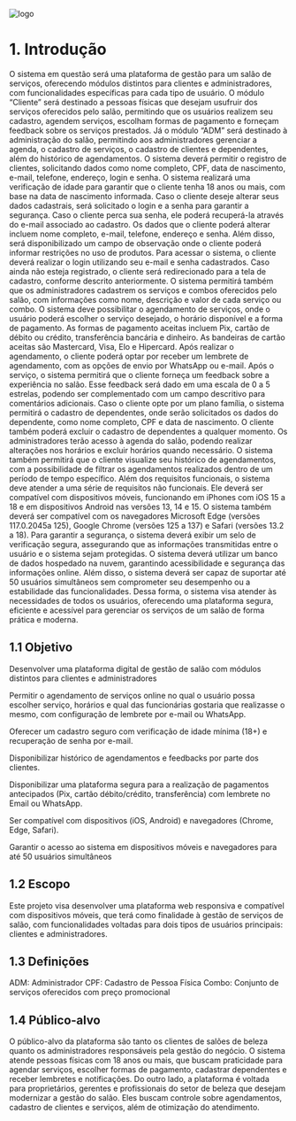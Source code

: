 ![logo](/images/logo.png)

# 1. Introdução

O sistema em questão será uma plataforma de gestão para um salão de serviços, oferecendo módulos distintos para clientes e administradores, com funcionalidades específicas para cada tipo de usuário. O módulo “Cliente” será destinado a pessoas físicas que desejam usufruir dos serviços oferecidos pelo salão, permitindo que os usuários realizem seu cadastro, agendem serviços, escolham formas de pagamento e forneçam feedback sobre os serviços prestados. Já o módulo “ADM” será destinado à administração do salão, permitindo aos administradores gerenciar a agenda, o cadastro de serviços, o cadastro de clientes e dependentes, além do histórico de agendamentos.
O sistema deverá permitir o registro de clientes, solicitando dados como nome completo, CPF, data de nascimento, e-mail, telefone, endereço, login e senha. O sistema realizará uma verificação de idade para garantir que o cliente tenha 18 anos ou mais, com base na data de nascimento informada. Caso o cliente deseje alterar seus dados cadastrais, será solicitado o login e a senha para garantir a segurança. Caso o cliente perca sua senha, ele poderá recuperá-la através do e-mail associado ao cadastro. Os dados que o cliente poderá alterar incluem nome completo, e-mail, telefone, endereço e senha. Além disso, será disponibilizado um campo de observação onde o cliente poderá informar restrições no uso de produtos.
Para acessar o sistema, o cliente deverá realizar o login utilizando seu e-mail e senha cadastrados. Caso ainda não esteja registrado, o cliente será redirecionado para a tela de cadastro, conforme descrito anteriormente. O sistema permitirá também que os administradores cadastrem os serviços e combos oferecidos pelo salão, com informações como nome, descrição e valor de cada serviço ou combo.
O sistema deve possibilitar o agendamento de serviços, onde o usuário poderá escolher o serviço desejado, o horário disponível e a forma de pagamento. As formas de pagamento aceitas incluem Pix, cartão de débito ou crédito, transferência bancária e dinheiro. As bandeiras de cartão aceitas são Mastercard, Visa, Elo e Hipercard. Após realizar o agendamento, o cliente poderá optar por receber um lembrete de agendamento, com as opções de envio por WhatsApp ou e-mail.
Após o serviço, o sistema permitirá que o cliente forneça um feedback sobre a experiência no salão. Esse feedback será dado em uma escala de 0 a 5 estrelas, podendo ser complementado com um campo descritivo para comentários adicionais. Caso o cliente opte por um plano família, o sistema permitirá o cadastro de dependentes, onde serão solicitados os dados do dependente, como nome completo, CPF e data de nascimento. O cliente também poderá excluir o cadastro de dependentes a qualquer momento.
Os administradores terão acesso à agenda do salão, podendo realizar alterações nos horários e excluir horários quando necessário. O sistema também permitirá que o cliente visualize seu histórico de agendamentos, com a possibilidade de filtrar os agendamentos realizados dentro de um período de tempo específico.
Além dos requisitos funcionais, o sistema deve atender a uma série de requisitos não funcionais. Ele deverá ser compatível com dispositivos móveis, funcionando em iPhones com iOS 15 a 18 e em dispositivos Android nas versões 13, 14 e 15. O sistema também deverá ser compatível com os navegadores Microsoft Edge (versões 117.0.2045a 125), Google Chrome (versões 125 a 137) e Safari (versões 13.2 a 18). Para garantir a segurança, o sistema deverá exibir um selo de verificação segura, assegurando que as informações transmitidas entre o usuário e o sistema sejam protegidas. O sistema deverá utilizar um banco de dados hospedado na nuvem, garantindo acessibilidade e segurança das informações online. Além disso, o sistema deverá ser capaz de suportar até 50 usuários simultâneos sem comprometer seu desempenho ou a estabilidade das funcionalidades.
Dessa forma, o sistema visa atender às necessidades de todos os usuários, oferecendo uma plataforma segura, eficiente e acessível para gerenciar os serviços de um salão de forma prática e moderna.


## 1.1 Objetivo

Desenvolver uma plataforma digital de gestão de salão com módulos distintos para clientes e administradores 

Permitir o agendamento de serviços online no qual o usuário possa escolher serviço, horários e qual das funcionárias gostaria que realizasse o mesmo, com configuração de lembrete por e-mail ou WhatsApp.

Oferecer um cadastro seguro com verificação de idade mínima (18+) e recuperação de senha por e-mail.

Disponibilizar histórico de agendamentos e feedbacks por parte dos clientes. 

Disponibilizar uma plataforma segura para a realização de pagamentos antecipados (Pix, cartão débito/crédito, transferência) com lembrete no Email ou WhatsApp.

Ser compatível com dispositivos (iOS, Android) e navegadores (Chrome, Edge, Safari).

Garantir o acesso ao sistema em dispositivos móveis e navegadores para até 50 usuários simultâneos


## 1.2 Escopo

Este projeto visa desenvolver uma plataforma web responsiva e compatível com dispositivos móveis, que terá como finalidade à gestão de serviços de salão, com funcionalidades voltadas para dois tipos de usuários principais: clientes e administradores. 

## 1.3 Definições

ADM: Administrador
CPF: Cadastro de Pessoa Física
Combo: Conjunto de serviços oferecidos com preço promocional

## 1.4 Público-alvo

O público-alvo da plataforma são tanto os clientes de salões de beleza quanto os administradores responsáveis pela gestão do negócio. O sistema atende pessoas físicas com 18 anos ou mais, que buscam praticidade para agendar serviços, escolher formas de pagamento, cadastrar dependentes e receber lembretes e notificações. 
Do outro lado, a plataforma é voltada para proprietários, gerentes e profissionais do setor de beleza que desejam modernizar a gestão do salão. Eles buscam controle sobre agendamentos, cadastro de clientes e serviços, além de otimização do atendimento. 
